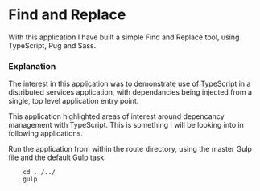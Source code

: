 # Find and Replace

With this application I have built a simple Find and Replace tool, using TypeScript, Pug and Sass.

### Explanation ###

The interest in this application was to demonstrate use of TypeScript in a distributed services application, with dependancies being injected from a single, top level application entry point.

This application highlighted areas of interest around depencancy management with TypeScript. This is something I will be looking into in following applications.

Run the application from within the route directory, using the master Gulp file and the default Gulp task.
```
    cd ../../
    gulp
```
